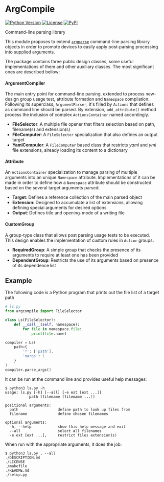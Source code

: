 # ArgCompile

[![Python Version](https://img.shields.io/pypi/pyversions/argcompile?color=red)][Python]
[![License](https://img.shields.io/github/license/artu-hnrq/argcompile)][License]
[![PyPI](https://img.shields.io/pypi/v/argcompile?color=blue)][PyPI]

Command-line parsing library

This module proposes to extend [`argparse`][4] command-line parsing library objects in order to promote devices to easily apply post-parsing processing into supplied arguments.

The package contains three public design classes, some useful implementations of them and other auxiliary classes. The most significant ones are described bellow:


#### ArgumentCompiler
The main entry point for command-line parsing, extended to process new-design group usage test, attribute formation and `Namespace` compilation. Following its superclass, `ArgumentParser`, it's filled by `Actions` that defines as command line should be parsed. By extension, `add_attribute()` method process the inclusion of complex `ActionsContainer` named accordingly.

- **FileSelector**: A multiple file opener that filters selection based on path, filename(s) and extension(s)
- **FileComputer**: A `FileSelector` specialization that also defines an output target
- **YamlCompuler**: A `FileComputer` based class that restricts _yaml_ and _yml_ file extensions, already loading its content to a dictionary


#### Attribute
An `ActionsContainer` specialization to manage parsing of multiple arguments into an unique `Namespace` attribute. Implementations of it can be made in order to define how a `Namespace` attribute should be constructed based on the several target arguments parsed.

- **Target**: Defines a reference collection of the main parsed object
- **Extension**: Designed to accumulate a list of extensions, allowing defining special arguments for desired options
- **Output**: Defines title and opening-mode of a writing file


#### CustomGroup
A group-type class that allows post parsing usage tests to be executed. This design enables the implementation of custom rules in `Action` groups.

- **RequiredGroup**: A simple group that checks the presence of its arguments to require at least one has been provided
- **DependentGroup**: Restricts the use of its arguments based on presence of its dependence list


## Example

The following code is a Python program that prints out the file list of a target path
```python
# ls.py
from argcompile import FileSelector

class Ls(FileSelector):
	def __call__(self, namespace):
		for file in namespace.file:
			print(file.name)

compiler = Ls(
	path={
		'*': ['path'],
		'nargs': 1
	}
)
compiler.parse_args()
```

It can be run at the command line and provides useful help messages:
```
$ python3 ls.py -h
usage: ls.py [-h] [--all] [-e ext [ext ...]]
           path [filename [filename ...]]

positional arguments:
  path                  define path to look up files from
  filename              define chosen filenames

optional arguments:
  -h, --help            show this help message and exit
  --all                 select all filenames
  -e ext [ext ...],     restrict files extension(s)
```

When run with the appropriate arguments, it does the job:
```
$ python3 ls.py . --all
./DESCRIPTION.md
./LICENSE
./makefile
./README.md
./setup.py
```

  [Python]: https://www.python.org/downloads/
  [License]: https://github.com/artu-hnrq/argcompile/blob/master/LICENSE
  [PyPI]: https://pypi.org/project/argcompile
  [4]: https://docs.python.org/3/library/argparse.html

